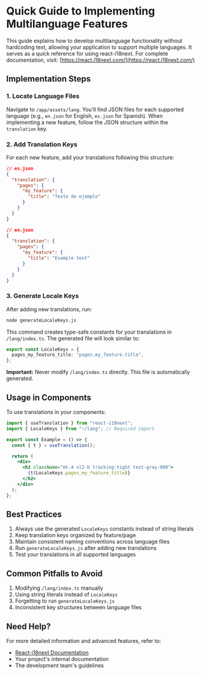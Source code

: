 # Quick Guide to Implementing Multilanguage Features

This guide explains how to develop multilanguage functionality without hardcoding text, allowing your application to support multiple languages. It serves as a quick reference for using react-i18next. For complete documentation, visit: [https://react.i18next.com/](https://react.i18next.com/)

## Implementation Steps

### 1. Locate Language Files

Navigate to `/app/assets/lang`. You'll find JSON files for each supported language (e.g., `en.json` for English, `es.json` for Spanish). When implementing a new feature, follow the JSON structure within the `translation` key.

### 2. Add Translation Keys

For each new feature, add your translations following this structure:

```json
// es.json
{
  "translation": {
    "pages": {
      "my_feature": {
        "title": "Texto de ejemplo"
      }
    }
  }
}
```

```json
// en.json
{
  "translation": {
    "pages": {
      "my_feature": {
        "title": "Example text"
      }
    }
  }
}
```

### 3. Generate Locale Keys

After adding new translations, run:

```bash
node generateLocaleKeys.js
```

This command creates type-safe constants for your translations in `/lang/index.ts`. The generated file will look similar to:

```typescript
export const LocaleKeys = {
  pages_my_feature_title: "pages.my_feature.title",
};
```

**Important:** Never modify `/lang/index.ts` directly. This file is automatically generated.

## Usage in Components

To use translations in your components:

```jsx
import { useTranslation } from "react-i18next";
import { LocaleKeys } from "~/lang"; // Required import

export const Example = () => {
  const { t } = useTranslation();

  return (
    <div>
      <h2 className="mt-4 xl2-b tracking-tight text-gray-900">
        {t(LocaleKeys.pages_my_feature_title)}
      </h2>
    </div>
  );
};
```

## Best Practices

1. Always use the generated `LocaleKeys` constants instead of string literals
2. Keep translation keys organized by feature/page
3. Maintain consistent naming conventions across language files
4. Run `generateLocaleKeys.js` after adding new translations
5. Test your translations in all supported languages

## Common Pitfalls to Avoid

1. Modifying `/lang/index.ts` manually
2. Using string literals instead of `LocaleKeys`
3. Forgetting to run `generateLocaleKeys.js`
4. Inconsistent key structures between language files

## Need Help?

For more detailed information and advanced features, refer to:

- [React-i18next Documentation](https://react.i18next.com/)
- Your project's internal documentation
- The development team's guidelines
